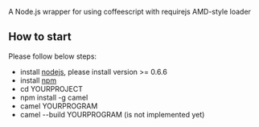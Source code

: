 A Node.js wrapper for using coffeescript with requirejs AMD-style loader

## How to start

Please follow below steps:

 * install [nodejs](http://nodejs.org), please install version >= 0.6.6
 * install [npm](http://npmjs.org)
 * cd YOURPROJECT
 * npm install -g camel
 * camel YOURPROGRAM
 * camel --build YOURPROGRAM (is not implemented yet)

